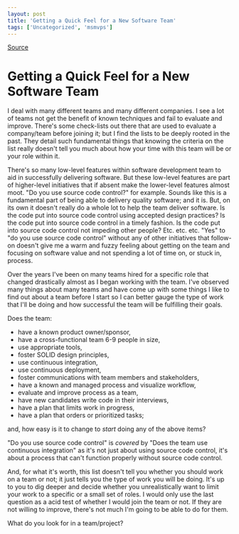 ```yaml
---
layout: post
title: 'Getting a Quick Feel for a New Software Team'
tags: ['Uncategorized', 'msmvps']
---
```

[Source](http://blogs.msmvps.com/peterritchie/2011/11/09/getting-a-quick-feel-for-a-new-software-team/ "Permalink to Getting a Quick Feel for a New Software Team")

# Getting a Quick Feel for a New Software Team

I deal with many different teams and many different companies. I see a lot of teams not get the benefit of known techniques and fail to evaluate and improve. There's some check-lists out there that are used to evaluate a company/team before joining it; but I find the lists to be deeply rooted in the past. They detail such fundamental things that knowing the criteria on the list really doesn't tell you much about how your time with this team will be or your role within it.

There's so many low-level features within software development team to aid in successfully delivering software. But these low-level features are part of higher-level initiatives that if absent make the lower-level features almost moot. "Do you use source code control?" for example. Sounds like this is a fundamental part of being able to delivery quality software; and it is. But, on its own it doesn't really do a whole lot to help the team deliver software. Is the code put into source code control using accepted design practices? Is the code put into source code control in a timely fashion. Is the code put into source code control not impeding other people? Etc. etc. etc. "Yes" to "do you use source code control" without any of other initiatives that follow-on doesn't give me a warm and fuzzy feeling about getting on the team and focusing on software value and not spending a lot of time on, or stuck in, process. 

Over the years I've been on many teams hired for a specific role that changed drastically almost as I began working with the team. I've observed many things about many teams and have come up with some things I like to find out about a team before I start so I can better gauge the type of work that I'll be doing and how successful the team will be fulfilling their goals.

Does the team:

* have a known product owner/sponsor,
* have a cross-functional team 6-9 people in size,
* use appropriate tools,
* foster SOLID design principles,
* use continuous integration,
* use continuous deployment,
* foster communications with team members and stakeholders,
* have a known and managed process and visualize workflow,
* evaluate and improve process as a team,
* have new candidates write code in their interviews,
* have a plan that limits work in progress,
* have a plan that orders or prioritized tasks;

and, how easy is it to change to _start_ doing any of the above items?

"Do you use source code control" is _covered_ by "Does the team use continuous integration" as it's not just about using source code control, it's about a process that can't function properly without source code control.

And, for what it's worth, this list doesn't tell you whether you should work on a team or not; it just tells you the type of work you will be doing. It's up to you to dig deeper and decide whether you unrealistically want to limit your work to a specific or a small set of roles. I would only use the last question as a acid test of whether I would join the team or not. If they are not willing to improve, there's not much I'm going to be able to do for them.

What do you look for in a team/project? 


